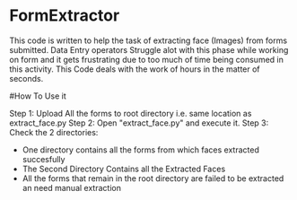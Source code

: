 # FormExtractor
This code is written to help the task of extracting face (Images) from forms submitted. Data Entry operators Struggle alot with this phase while working on form and it gets frustrating due to too much of time being consumed in this activity. This Code deals with the work of hours in the matter of seconds.

#How To Use it

Step 1: Upload All the forms to root directory i.e. same location as extract_face.py
Step 2: Open "extract_face.py" and execute it.
Step 3: Check the 2 directories:
  - One directory contains all the forms from which faces extracted succesfully
  - The Second Directory Contains all the Extracted Faces
  - All the forms that remain in the root directory are failed to be extracted an need manual extraction
 
